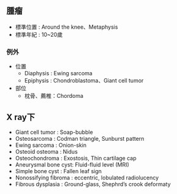 ## 腫瘤
- 標準位置 : Around the knee、Metaphysis
- 標準年紀 : 10~20歲
### 例外
- 位置
	- Diaphysis : Ewing sarcoma
	- Epiphysis : Chondroblastoma、Giant cell tumor
- 部位
	- 枕骨、薦椎：Chordoma
## X ray下
- Giant cell tumor : Soap-bubble 
- Osteosarcoma : Codman triangle, Sunburst pattern 
- Ewing sarcoma : Onion-skin 
- Osteoid osteoma : Nidus 
- Osteochondroma : Exostosis, Thin cartilage cap 
- Aneurysmal bone cyst: Fluid-fluid level (MRI) 
- Simple bone cyst : Fallen leaf sign 
- Nonossifying fibroma : eccentric, lobulated radiolucency 
- Fibrous dysplasia : Ground-glass, Shephrd’s crook deformaty